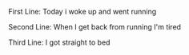 First Line: Today i woke up and went running

Second Line: When I get back from running I'm tired

Third Line: I got straight to bed
